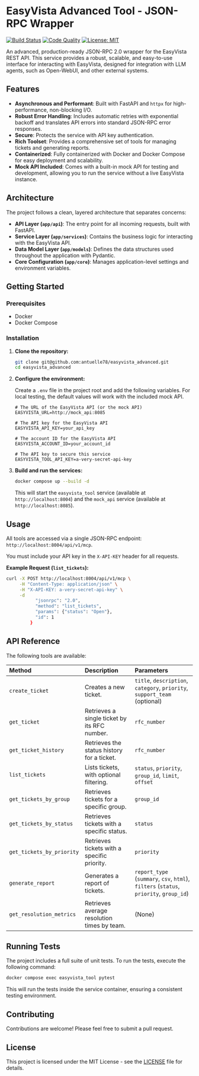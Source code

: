# EasyVista Advanced Tool - JSON-RPC Wrapper

[![Build Status](https://img.shields.io/badge/build-passing-brightgreen)](https://github.com)
[![Code Quality](https://img.shields.io/badge/quality-A-brightgreen)](https://github.com)
[![License: MIT](https://img.shields.io/badge/License-MIT-yellow.svg)](https://opensource.org/licenses/MIT)

An advanced, production-ready JSON-RPC 2.0 wrapper for the EasyVista REST API. This service provides a robust, scalable, and easy-to-use interface for interacting with EasyVista, designed for integration with LLM agents, such as Open-WebUI, and other external systems.

## Features

- **Asynchronous and Performant**: Built with FastAPI and `httpx` for high-performance, non-blocking I/O.
- **Robust Error Handling**: Includes automatic retries with exponential backoff and translates API errors into standard JSON-RPC error responses.
- **Secure**: Protects the service with API key authentication.
- **Rich Toolset**: Provides a comprehensive set of tools for managing tickets and generating reports.
- **Containerized**: Fully containerized with Docker and Docker Compose for easy deployment and scalability.
- **Mock API Included**: Comes with a built-in mock API for testing and development, allowing you to run the service without a live EasyVista instance.

## Architecture

The project follows a clean, layered architecture that separates concerns:

- **API Layer (`app/api`)**: The entry point for all incoming requests, built with FastAPI.
- **Service Layer (`app/services`)**: Contains the business logic for interacting with the EasyVista API.
- **Data Model Layer (`app/models`)**: Defines the data structures used throughout the application with Pydantic.
- **Core Configuration (`app/core`)**: Manages application-level settings and environment variables.

## Getting Started

### Prerequisites

- Docker
- Docker Compose

### Installation

1.  **Clone the repository:**
    ```bash
    git clone git@github.com:antuelle78/easyvista_advanced.git
    cd easyvista_advanced
    ```

2.  **Configure the environment:**

    Create a `.env` file in the project root and add the following variables. For local testing, the default values will work with the included mock API.

    ```env
    # The URL of the EasyVista API (or the mock API)
    EASYVISTA_URL=http://mock_api:8085

    # The API key for the EasyVista API
    EASYVISTA_API_KEY=your_api_key

    # The account ID for the EasyVista API
    EASYVISTA_ACCOUNT_ID=your_account_id

    # The API key to secure this service
    EASYVISTA_TOOL_API_KEY=a-very-secret-api-key
    ```

3.  **Build and run the services:**

    ```bash
    docker compose up --build -d
    ```

    This will start the `easyvista_tool` service (available at `http://localhost:8004`) and the `mock_api` service (available at `http://localhost:8085`).

## Usage

All tools are accessed via a single JSON-RPC endpoint: `http://localhost:8004/api/v1/mcp`.

You must include your API key in the `X-API-KEY` header for all requests.

**Example Request (`list_tickets`):**

```bash
curl -X POST http://localhost:8004/api/v1/mcp \
     -H "Content-Type: application/json" \
     -H "X-API-KEY: a-very-secret-api-key" \
     -d 
           "jsonrpc": "2.0",
           "method": "list_tickets",
           "params": {"status": "Open"},
           "id": 1
         }
```

## API Reference

The following tools are available:

| Method | Description | Parameters |
| :--- | :--- | :--- |
| `create_ticket` | Creates a new ticket. | `title`, `description`, `category`, `priority`, `support_team` (optional) |
| `get_ticket` | Retrieves a single ticket by its RFC number. | `rfc_number` |
| `get_ticket_history` | Retrieves the status history for a ticket. | `rfc_number` |
| `list_tickets` | Lists tickets, with optional filtering. | `status`, `priority`, `group_id`, `limit`, `offset` |
| `get_tickets_by_group` | Retrieves tickets for a specific group. | `group_id` |
| `get_tickets_by_status` | Retrieves tickets with a specific status. | `status` |
| `get_tickets_by_priority` | Retrieves tickets with a specific priority. | `priority` |
| `generate_report` | Generates a report of tickets. | `report_type` (`summary`, `csv`, `html`), `filters` (`status`, `priority`, `group_id`) |
| `get_resolution_metrics` | Retrieves average resolution times by team. | (None) |

## Running Tests

The project includes a full suite of unit tests. To run the tests, execute the following command:

```bash
docker compose exec easyvista_tool pytest
```

This will run the tests inside the service container, ensuring a consistent testing environment.

## Contributing

Contributions are welcome! Please feel free to submit a pull request.

## License

This project is licensed under the MIT License - see the [LICENSE](LICENSE) file for details.
